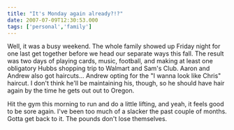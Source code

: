 ```yaml
---
title: "It's Monday again already?!?"
date: 2007-07-09T12:30:53.000
tags: ['personal','family']
---
```


Well, it was a busy weekend. The whole family showed up Friday night for one last get together before we head our separate ways this fall. The result was two days of playing cards, music, football, and making at least one obligatory Hubbs shopping trip to Walmart and Sam's Club. Aaron and Andrew also got haircuts... Andrew opting for the "I wanna look like Chris" haircut. I don't think he'll be maintaining his, though, so he should have hair again by the time he gets out out to Oregon.

Hit the gym this morning to run and do a little lifting, and yeah, it feels good to be sore again. I've been too much of a slacker the past couple of months. Gotta get back to it. The pounds don't lose themselves.
